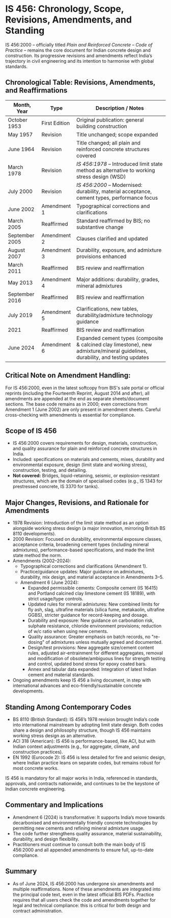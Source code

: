 # IS 456: Chronology, Scope, Revisions, Amendments, and Standing

IS 456:2000 – officially titled *Plain and Reinforced Concrete – Code of Practice* – remains the core document for Indian concrete design and construction. Its progressive revisions and amendments reflect India’s trajectory in civil engineering and its intention to harmonise with global standards.

## Chronological Table: Revisions, Amendments, and Reaffirmations

| Month, Year        | Type            | Description / Notes                                                                |
|--------------------|-----------------|------------------------------------------------------------------------------------|
| October 1953       | First Edition   | Original publication: general building construction                                |
| May 1957           | Revision        | Title unchanged; scope expanded                                                    |
| June 1964          | Revision        | Title changed; all plain and reinforced concrete structures covered                |
| March 1978         | Revision        | *IS 456:1978* – Introduced limit state method as alternative to working stress design (WSD) |
| July 2000          | Revision        | *IS 456:2000* – Modernised: durability, material acceptance, cement types, performance focus |
| June 2002          | Amendment 1     | Typographical corrections and clarifications                                       |
| March 2005         | Reaffirmed      | Standard reaffirmed by BIS; no substantive change                                  |
| September 2005     | Amendment 2     | Clauses clarified and updated                                                     |
| August 2007        | Amendment 3     | Durability, exposure, and admixture provisions enhanced                            |
| March 2011         | Reaffirmed      | BIS review and reaffirmation                                                       |
| May 2013           | Amendment 4     | Major additions: durability, grades, mineral admixtures                            |
| September 2016     | Reaffirmed      | BIS review and reaffirmation                                                       |
| July 2019          | Amendment 5     | Clarifications, new tables, durability/admixture technology guidance               |
| 2021               | Reaffirmed      | BIS review and reaffirmation                                                       |
| June 2024          | Amendment 6     | Expanded cement types (composite & calcined clay limestone), new admixture/mineral guidelines, durability, and testing updates |

## Critical Note on Amendment Handling:  
For IS 456:2000, even in the latest softcopy from BIS's sale portal or official reprints (including the Fourteenth Reprint, August 2014 and after), all amendments are appended at the end as separate sheets/document sections. The base code remains as in 2000; even corrections from Amendment 1 (June 2002) are only present in amendment sheets. Careful cross-checking with amendments is essential for compliance.

## Scope of IS 456

- IS 456:2000 covers requirements for design, materials, construction, and quality assurance for plain and reinforced concrete structures in India.
- Included: specifications on materials and cements, mixes, durability and environmental exposure, design (limit state and working stress), construction, testing, and detailing.
- **Not covered:** Bridges, liquid-retaining, seismic, or explosion-resistant structures, which are the domain of specialised codes (e.g., IS 1343 for prestressed concrete, IS 3370 for tanks).

## Major Changes, Revisions, and Rationale for Amendments

- 1978 Revision: Introduction of the limit state method as an option alongside working stress design (a major innovation, mirroring British BS 8110 developments).
- 2000 Revision: Focused on durability, environmental exposure classes, acceptance criteria, broadening cement types (including mineral admixtures), performance-based specifications, and made the limit state method the norm.
- Amendments (2002–2024):
    - Typographical corrections and clarifications (Amendment 1).
    - Practice/guidance updates: Major guidance on admixtures, durability, mix design, and material acceptance in Amendments 3–5.
    - Amendment 6 (June 2024):  
        - Expanded permissible cements: Composite cement (IS 16415) and Portland calcined clay limestone cement (IS 18189), with strict usage/type controls.
        - Updated rules for mineral admixtures: New combined limits for fly ash, slag, ultrafine materials (silica fume, metakaolin, ultrafine GGBS), stricter guidance for record-keeping and dosage.
        - Durability and exposure: New guidance on carbonation risk, sulphate resistance, chloride environment provisions; reduction of w/c ratio when using new cements.
        - Quality assurance: Greater emphasis on batch records, no "re-dosing" of admixtures unless mutually agreed and documented.
        - Design/test provisions: New aggregate size/cement content rules, adjusted air-entrainment for different aggregates, removal and modification of obsolete/ambiguous lines for strength testing and control, updated bond stress for epoxy coated bars.
        - Annex and tabular data expanded: Integration of latest Indian cement and material standards.
- Ongoing amendments keep IS 456 a living document, in step with international advances and eco-friendly/sustainable concrete developments.

## Standing Among Contemporary Codes

- BS 8110 (British Standard): IS 456’s 1978 revision brought India’s code into international mainstream by adopting limit state design. Both codes share a design and philosophy structure, though IS 456 maintains working stress design as an alternative.
- ACI 318 (American): IS 456 is performance-based, like ACI, but with Indian context adjustments (e.g., for aggregate, climate, and construction practices).
- EN 1992 (Eurocode 2): IS 456 is less detailed for fire and seismic design, where Indian practice leans on separate codes, but remains robust for most concrete works.

IS 456 is mandatory for all major works in India, referenced in standards, approvals, and contracts nationwide, and continues to be the keystone of Indian concrete engineering.

## Commentary and Implications

- Amendment 6 (2024) is transformative: It supports India’s move towards decarbonised and environmentally friendly concrete technologies by permitting new cements and refining mineral admixture usage.
- The code further strengthens quality assurance, material sustainability, durability, and design flexibility.
- Practitioners must continue to consult both the main body of IS 456:2000 and all appended amendments to ensure full, up-to-date compliance.

## Summary

- As of June 2024, IS 456:2000 has undergone six amendments and multiple reaffirmations. None of these amendments are integrated into the principal code text, even in the latest official BIS PDFs. Practice requires that all users check the code and amendments together for legal and technical compliance: this is critical for both design and contract administration.
